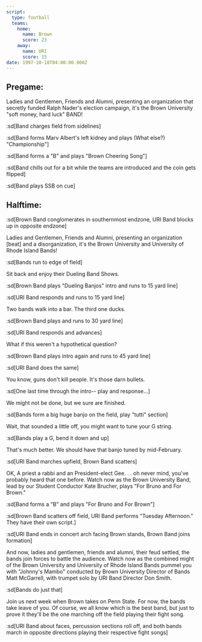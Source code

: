 ```yaml
---
script:
  type: football
  teams:
    home:
      name: Brown
      score: 23
    away:
      name: URI
      score: 15
date: 1997-10-18T04:00:00.000Z
---
```


## Pregame:

Ladies and Gentlemen, Friends and Alumni, presenting an organization that secretly funded Ralph Nader's election campaign, it's the Brown University "soft money, hard luck" BAND!

:sd[Band charges field from sidelines]

:sd[Band forms Marv Albert's left kidney and plays (What else?) "Championship"]

:sd[Band forms a "B" and plays "Brown Cheering Song"]

:sd[Band chills out for a bit while the teams are introduced and the coin gets flipped]

:sd[Band plays SSB on cue]

## Halftime:

:sd[Brown Band conglomerates in southernmost endzone, URI Band blocks up in opposite endzone]

Ladies and Gentlemen, Friends and Alumni, presenting an organization [beat] and a disorganization, it's the Brown University and University of Rhode Island Bands!

:sd[Bands run to edge of field]

Sit back and enjoy their Dueling Band Shows.

:sd[Brown Band plays "Dueling Banjos" intro and runs to 15 yard line]

:sd[URI Band responds and runs to 15 yard line]

Two bands walk into a bar. The third one ducks.

:sd[Brown Band plays and runs to 30 yard line]

:sd[URI Band responds and advances]

What if this weren't a hypothetical question?

:sd[Brown Band plays intro again and runs to 45 yard line]

:sd[URI Band does the same]

You know, guns don't kill people. It's those darn bullets.

:sd[One last time through the intro-- play and response...]

We might not be done, but we sure are finished.

:sd[Bands form a big huge banjo on the field, play "tutti" section]

Wait, that sounded a little off, you might want to tune your G string.

:sd[Bands play a G, bend it down and up]

That's much better. We should have that banjo tuned by mid-February.

:sd[URI Band marches upfield, Brown Band scatters]

OK, A priest a rabbi and an President-elect Gee. . . oh never mind, you've probably heard that one before. Watch now as the Brown University Band, lead by our Student Conductor Kate Brucher, plays "For Bruno and For Brown."

:sd[Band forms a "B" and plays "For Bruno and For Brown"]

:sd[Brown Band scatters off field, URI Band performs "Tuesday Afternoon." They have their own script.]

:sd[URI Band ends in concert arch facing Brown stands, Brown Band joins formation]

And now, ladies and gentlemen, friends and alumni, their feud settled, the bands join forces to battle the audience. Watch now as the combined might of the Brown University and University of Rhode Island Bands pummel you with "Johnny's Mambo" conducted by Brown University Director of Bands Matt McGarrell, with trumpet solo by URI Band Director Don Smith.

:sd[Bands do just that]

Join us next week when Brown takes on Penn State. For now, the bands take leave of you. Of course, we all know which is the best band, but just to prove it they'll be the one marching off the field playing their fight song.

:sd[URI Band about faces, percussion sections roll off, and both bands march in opposite directions playing their respective fight songs]

